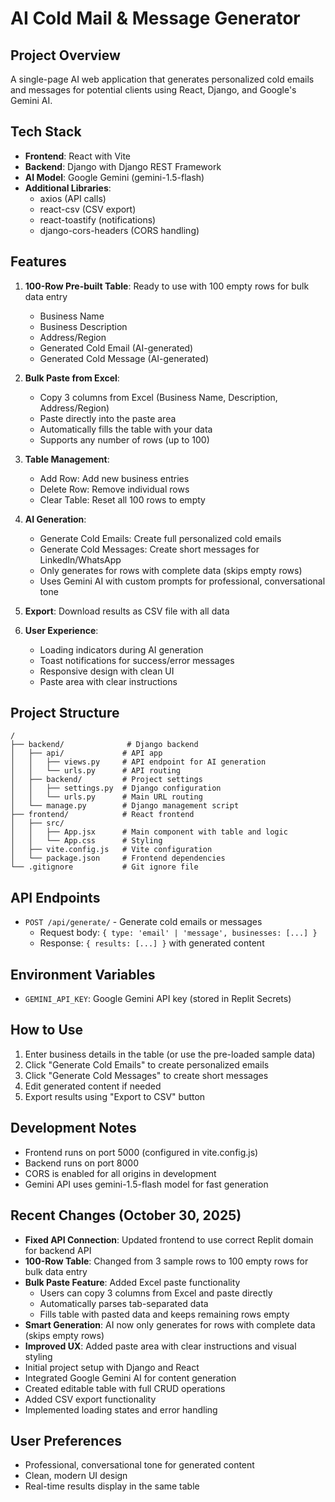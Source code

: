 # AI Cold Mail & Message Generator

## Project Overview
A single-page AI web application that generates personalized cold emails and messages for potential clients using React, Django, and Google's Gemini AI.

## Tech Stack
- **Frontend**: React with Vite
- **Backend**: Django with Django REST Framework
- **AI Model**: Google Gemini (gemini-1.5-flash)
- **Additional Libraries**: 
  - axios (API calls)
  - react-csv (CSV export)
  - react-toastify (notifications)
  - django-cors-headers (CORS handling)

## Features
1. **100-Row Pre-built Table**: Ready to use with 100 empty rows for bulk data entry
   - Business Name
   - Business Description
   - Address/Region
   - Generated Cold Email (AI-generated)
   - Generated Cold Message (AI-generated)

2. **Bulk Paste from Excel**: 
   - Copy 3 columns from Excel (Business Name, Description, Address/Region)
   - Paste directly into the paste area
   - Automatically fills the table with your data
   - Supports any number of rows (up to 100)

3. **Table Management**:
   - Add Row: Add new business entries
   - Delete Row: Remove individual rows
   - Clear Table: Reset all 100 rows to empty

4. **AI Generation**:
   - Generate Cold Emails: Create full personalized cold emails
   - Generate Cold Messages: Create short messages for LinkedIn/WhatsApp
   - Only generates for rows with complete data (skips empty rows)
   - Uses Gemini AI with custom prompts for professional, conversational tone

5. **Export**: Download results as CSV file with all data

6. **User Experience**:
   - Loading indicators during AI generation
   - Toast notifications for success/error messages
   - Responsive design with clean UI
   - Paste area with clear instructions

## Project Structure
```
/
├── backend/              # Django backend
│   ├── api/             # API app
│   │   ├── views.py     # API endpoint for AI generation
│   │   └── urls.py      # API routing
│   ├── backend/         # Project settings
│   │   ├── settings.py  # Django configuration
│   │   └── urls.py      # Main URL routing
│   └── manage.py        # Django management script
├── frontend/            # React frontend
│   ├── src/
│   │   ├── App.jsx      # Main component with table and logic
│   │   └── App.css      # Styling
│   ├── vite.config.js   # Vite configuration
│   └── package.json     # Frontend dependencies
└── .gitignore           # Git ignore file

```

## API Endpoints
- `POST /api/generate/` - Generate cold emails or messages
  - Request body: `{ type: 'email' | 'message', businesses: [...] }`
  - Response: `{ results: [...] }` with generated content

## Environment Variables
- `GEMINI_API_KEY`: Google Gemini API key (stored in Replit Secrets)

## How to Use
1. Enter business details in the table (or use the pre-loaded sample data)
2. Click "Generate Cold Emails" to create personalized emails
3. Click "Generate Cold Messages" to create short messages
4. Edit generated content if needed
5. Export results using "Export to CSV" button

## Development Notes
- Frontend runs on port 5000 (configured in vite.config.js)
- Backend runs on port 8000
- CORS is enabled for all origins in development
- Gemini API uses gemini-1.5-flash model for fast generation

## Recent Changes (October 30, 2025)
- **Fixed API Connection**: Updated frontend to use correct Replit domain for backend API
- **100-Row Table**: Changed from 3 sample rows to 100 empty rows for bulk data entry
- **Bulk Paste Feature**: Added Excel paste functionality
  - Users can copy 3 columns from Excel and paste directly
  - Automatically parses tab-separated data
  - Fills table with pasted data and keeps remaining rows empty
- **Smart Generation**: AI now only generates for rows with complete data (skips empty rows)
- **Improved UX**: Added paste area with clear instructions and visual styling
- Initial project setup with Django and React
- Integrated Google Gemini AI for content generation
- Created editable table with full CRUD operations
- Added CSV export functionality
- Implemented loading states and error handling

## User Preferences
- Professional, conversational tone for generated content
- Clean, modern UI design
- Real-time results display in the same table
